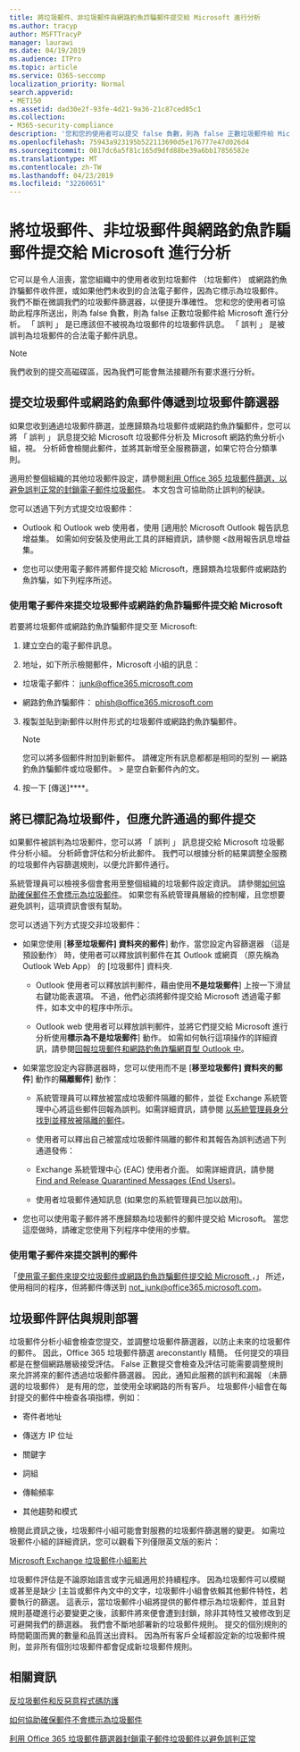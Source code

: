 ```yaml
---
title: 將垃圾郵件、非垃圾郵件與網路釣魚詐騙郵件提交給 Microsoft 進行分析
ms.author: tracyp
author: MSFTTracyP
manager: laurawi
ms.date: 04/19/2019
ms.audience: ITPro
ms.topic: article
ms.service: O365-seccomp
localization_priority: Normal
search.appverid:
- MET150
ms.assetid: dad30e2f-93fe-4d21-9a36-21c87ced85c1
ms.collection:
- M365-security-compliance
description: '您和您的使用者可以提交 false 負數，則為 false 正數垃圾郵件給 Microsoft 進行分析。 '
ms.openlocfilehash: 75943a923195b522113690d5e176777e47d026d4
ms.sourcegitcommit: 0017dc6a5f81c165d9dfd88be39a6bb17856582e
ms.translationtype: MT
ms.contentlocale: zh-TW
ms.lasthandoff: 04/23/2019
ms.locfileid: "32260651"
---
```

# <a name="submit-spam-non-spam-and-phishing-scam-messages-to-microsoft-for-analysis"></a>將垃圾郵件、非垃圾郵件與網路釣魚詐騙郵件提交給 Microsoft 進行分析

它可以是令人沮喪，當您組織中的使用者收到垃圾郵件 （垃圾郵件） 或網路釣魚詐騙郵件收件匣，或如果他們未收到的合法電子郵件，因為它標示為垃圾郵件。 我們不斷在微調我們的垃圾郵件篩選器，以便提升準確性。 您和您的使用者可協助此程序所送出，則為 false 負數，則為 false 正數垃圾郵件給 Microsoft 進行分析。 「 誤判 」 是已應該但不被視為垃圾郵件的垃圾郵件訊息。 「 誤判 」 是被誤判為垃圾郵件的合法電子郵件訊息。 
  
> [!NOTE]
> 我們收到的提交高磁碟區，因為我們可能會無法接聽所有要求進行分析。 
  
## <a name="submit-junk-or-phishing-messages-that-passed-through-the-spam-filters"></a>提交垃圾郵件或網路釣魚郵件傳遞到垃圾郵件篩選器
<a name="sectionSection0"> </a>

如果您收到通過垃圾郵件篩選，並應歸類為垃圾郵件或網路釣魚詐騙郵件，您可以將 「 誤判 」 訊息提交給 Microsoft 垃圾郵件分析及 Microsoft 網路釣魚分析小組，視。 分析師會檢閱此郵件，並將其新增至全服務篩選，如果它符合分類準則。 
  
適用於整個組織的其他垃圾郵件設定，請參閱[利用 Office 365 垃圾郵件篩選，以避免誤判正常的封鎖電子郵件垃圾郵件](reduce-spam-email.md)。 本文包含可協助防止誤判的秘訣。
  
您可以透過下列方式提交垃圾郵件：
  
- Outlook 和 Outlook web 使用者，使用 [適用於 Microsoft Outlook 報告訊息增益集。 如需如何安裝及使用此工具的詳細資訊，請參閱 <<c0>啟用報告訊息增益集。 
        
- 您也可以使用電子郵件將郵件提交給 Microsoft，應歸類為垃圾郵件或網路釣魚詐騙，如下列程序所述。
    
### <a name="use-email-to-submit-junk-spam-or-phishing-scam-messages-to-microsoft"></a>使用電子郵件來提交垃圾郵件或網路釣魚詐騙郵件提交給 Microsoft
<a name="Useemailtosubmitjunkspamorphishingscammessages"> </a>

若要將垃圾郵件或網路釣魚詐騙郵件提交至 Microsoft:
  
1. 建立空白的電子郵件訊息。
    
2. 地址，如下所示檢閱郵件，Microsoft 小組的訊息： 
    
  - 垃圾電子郵件： junk@office365.microsoft.com
    
  - 網路釣魚詐騙郵件： phish@office365.microsoft.com
    
3. 複製並貼到新郵件以附件形式的垃圾郵件或網路釣魚詐騙郵件。 
    
    > [!NOTE]
    > 您可以將多個郵件附加到新郵件。 請確定所有訊息都都是相同的型別 — 網路釣魚詐騙郵件或垃圾郵件。 > 是空白新郵件內的文。 
  
4. 按一下 [傳送]****。
    
## <a name="submit-messages-that-were-tagged-as-junk-but-should-have-been-allowed-through"></a>將已標記為垃圾郵件，但應允許通過的郵件提交
<a name="sectionSection1"> </a>

如果郵件被誤判為垃圾郵件，您可以將 「 誤判 」 訊息提交給 Microsoft 垃圾郵件分析小組。 分析師會評估和分析此郵件。 我們可以根據分析的結果調整全服務的垃圾郵件內容篩選規則，以便允許郵件通行。
  
系統管理員可以檢視多個會套用至整個組織的垃圾郵件設定資訊。 請參閱[如何協助確保郵件不會標示為垃圾郵件](prevent-email-from-being-marked-as-spam.md)。 如果您有系統管理員層級的控制權，且您想要避免誤判，這項資訊會很有幫助。
  
您可以透過下列方式提交非垃圾郵件：
  
- 如果您使用 [**移至垃圾郵件] 資料夾的郵件**] 動作，當您設定內容篩選器 （這是預設動作） 時，使用者可以釋放誤判郵件在其 Outlook 或網頁 （原先稱為 Outlook Web App） 的 [垃圾郵件] 資料夾. 
    
  - Outlook 使用者可以釋放誤判郵件，藉由使用**不是垃圾郵件**] 上按一下滑鼠右鍵功能表選項。 不過，他們必須將郵件提交給 Microsoft 透過電子郵件，如本文中的程序中所示。 
    
  - Outlook web 使用者可以釋放誤判郵件，並將它們提交給 Microsoft 進行分析使用**標示為不是垃圾郵件**] 動作。 如需如何執行這項操作的詳細資訊，請參閱[回報垃圾郵件和網路釣魚詐騙網頁型 Outlook 中](report-junk-email-and-phishing-scams-in-outlook-on-the-web-eop.md)。
    
- 如果當您設定內容篩選器時，您可以使用而不是 [**移至垃圾郵件] 資料夾的郵件**] 動作的**隔離郵件**] 動作： 
    
  - 系統管理員可以釋放被當成垃圾郵件隔離的郵件，並從 Exchange 系統管理中心將這些郵件回報為誤判。如需詳細資訊，請參閱 [以系統管理員身分找到並釋放被隔離的郵件](find-and-release-quarantined-messages-as-an-administrator.md)。
    
  - 使用者可以釋出自己被當成垃圾郵件隔離的郵件和其報告為誤判透過下列通道發佈： 
    
  - Exchange 系統管理中心 (EAC) 使用者介面。 如需詳細資訊，請參閱 [Find and Release Quarantined Messages (End Users)](find-and-release-quarantined-messages-as-a-user.md)。
    
  - 使用者垃圾郵件通知訊息 (如果您的系統管理員已加以啟用)。 
    
- 您也可以使用電子郵件將不應歸類為垃圾郵件的郵件提交給 Microsoft。 當您這麼做時，請確定您使用下列程序中使用的步驟。
    
### <a name="use-email-to-submit-false-positive-messages"></a>使用電子郵件來提交誤判的郵件

「[使用電子郵件來提交垃圾郵件或網路釣魚詐騙郵件提交給 Microsoft ](submit-spam-non-spam-and-phishing-scam-messages-to-microsoft-for-analysis.md#Useemailtosubmitjunkspamorphishingscammessages)，」 所述，使用相同的程序，但將郵件傳送到 not_junk@office365.microsoft.com。
  
## <a name="spam-evaluation-and-rules-deployment"></a>垃圾郵件評估與規則部署
<a name="sectionSection2"> </a>

垃圾郵件分析小組會檢查您提交，並調整垃圾郵件篩選器，以防止未來的垃圾郵件的郵件。 因此，Office 365 垃圾郵件篩選 areconstantly 精簡。 任何提交的項目都是在整個網路層級接受評估。 False 正數提交會檢查及評估可能需要調整規則來允許將來的郵件透過垃圾郵件篩選器。 因此，通知此服務的誤判和漏報 （未篩選的垃圾郵件） 是有用的您，並使用全球網路的所有客戶。 垃圾郵件小組會在每封提交的郵件中檢查各項指標，例如：
  
- 寄件者地址
    
- 傳送方 IP 位址
    
- 關鍵字
    
- 詞組
    
- 傳輸頻率
    
- 其他趨勢和模式
    
檢閱此資訊之後，垃圾郵件小組可能會對服務的垃圾郵件篩選層的變更。 如需垃圾郵件小組的詳細資訊，您可以觀看下列僅限英文版的影片：
  
[Microsoft Exchange 垃圾郵件小組影片](https://youtu.be/-TpX_-GMC7o?hd=1)
  
垃圾郵件評估是不論原始語言或字元組適用於持續程序。 因為垃圾郵件可以模糊或甚至是缺少 [主旨或郵件內文中的文字，垃圾郵件小組會依賴其他郵件特性，若要執行的篩選。 這表示，當垃圾郵件小組將提供的郵件標示為垃圾郵件，並且對規則基礎進行必要變更之後，該郵件將來便會遭到封鎖，除非其特性又被修改到足可避開我們的篩選器。 我們會不斷地部署新的垃圾郵件規則。 提交的個別規則的時間範圍而異的數量和品質送出資料。 因為所有客戶全域都設定新的垃圾郵件規則，並非所有個別垃圾郵件都會促成新垃圾郵件規則。
   
## <a name="for-more-information"></a>相關資訊
<a name="sectionSection4"> </a>

[反垃圾郵件和反惡意程式碼防護](anti-spam-and-anti-malware-protection.md)
  
[如何協助確保郵件不會標示為垃圾郵件](prevent-email-from-being-marked-as-spam.md)
  
[利用 Office 365 垃圾郵件篩選器封鎖電子郵件垃圾郵件以避免誤判正常](reduce-spam-email.md)
  

